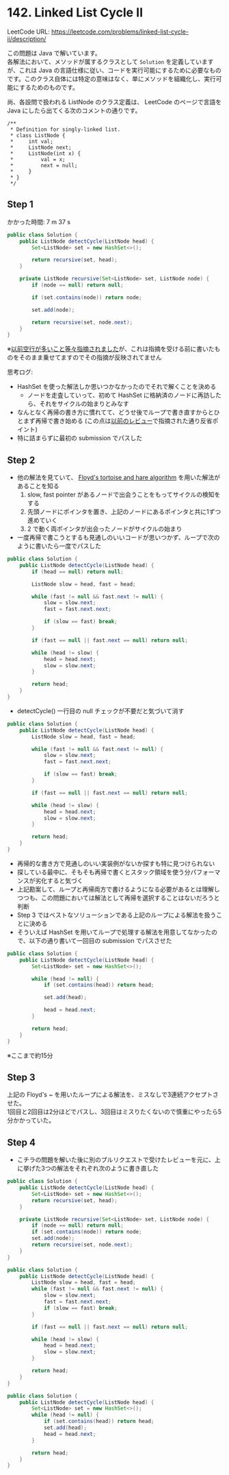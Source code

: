 # 142. Linked List Cycle II

LeetCode URL: https://leetcode.com/problems/linked-list-cycle-ii/description/

この問題は Java で解いています。  
各解法において、メソッドが属するクラスとして `Solution` を定義していますが、これは Java の言語仕様に従い、コードを実行可能にするために必要なものです。このクラス自体には特定の意味はなく、単にメソッドを組織化し、実行可能にするためのものです。

尚、各設問で扱われる ListNode のクラス定義は、 LeetCode のページで言語を Java にしたら出てくる次のコメントの通りです。

```
/**
 * Definition for singly-linked list.
 * class ListNode {
 *     int val;
 *     ListNode next;
 *     ListNode(int x) {
 *         val = x;
 *         next = null;
 *     }
 * }
 */
```

## Step 1

かかった時間: 7 m 37 s

```java
public class Solution {
    public ListNode detectCycle(ListNode head) {
        Set<ListNode> set = new HashSet<>();

        return recursive(set, head);
    }

    private ListNode recursive(Set<ListNode> set, ListNode node) {
        if (node == null) return null;

        if (set.contains(node)) return node;

        set.add(node);

        return recursive(set, node.next);
    }
}
```

※[以前空行が多いこと等々指摘されました](https://discord.com/channels/1084280443945353267/1245404801177616394/1245412412123779113)が、これは指摘を受ける前に書いたものをそのまま乗せてますのでその指摘が反映されてません

思考ログ:

- HashSet を使った解法しか思いつかなかったのでそれで解くことを決める
    - ノードを走査していって、初めて HashSet に格納済のノードに再訪したら、それをサイクルの始まりとみなす
- なんとなく再帰の書き方に慣れてて、どうせ後でループで書き直すからとひとまず再帰で書き始める (この点は[以前のレビュー](https://discord.com/channels/1084280443945353267/1245404801177616394/1245560536335253504)で指摘された通り反省ポイント)
- 特に詰まらずに最初の submission でパスした

## Step 2

- 他の解法を見ていて、 [Floyd's tortoise and hare algorithm](https://www.geeksforgeeks.org/floyds-cycle-finding-algorithm/) を用いた解法があることを知る
    1. slow, fast pointer があるノードで出会うことをもってサイクルの検知をする
    2. 先頭ノードにポインタを置き、上記のノードにあるポインタと共に1ずつ進めていく
    3. 2 で動く両ポインタが出会ったノードがサイクルの始まり
- 一度再帰で書こうとするも見通しのいいコードが思いつかず、ループで次のように書いたら一度でパスした

```java
public class Solution {
    public ListNode detectCycle(ListNode head) {
        if (head == null) return null;

        ListNode slow = head, fast = head;

        while (fast != null && fast.next != null) {
            slow = slow.next;
            fast = fast.next.next;

            if (slow == fast) break;
        }

        if (fast == null || fast.next == null) return null;

        while (head != slow) {
            head = head.next;
            slow = slow.next;
        }

        return head;
    }
}
```

- detectCycle() 一行目の null チェックが不要だと気づいて消す

```java
public class Solution {
    public ListNode detectCycle(ListNode head) {
        ListNode slow = head, fast = head;

        while (fast != null && fast.next != null) {
            slow = slow.next;
            fast = fast.next.next;

            if (slow == fast) break;
        }

        if (fast == null || fast.next == null) return null;

        while (head != slow) {
            head = head.next;
            slow = slow.next;
        }

        return head;
    }
}
```

- 再帰的な書き方で見通しのいい実装例がないか探すも特に見つけられない
- 探している最中に、そもそも再帰で書くとスタック領域を使う分パフォーマンスが劣化すると気づく
- 上記勘案して、ループと再帰両方で書けるようになる必要があるとは理解しつつも、この問題においては解法として再帰を選択することはないだろうと判断
- Step 3 ではベストなソリューションである上記のループによる解法を扱うことに決める
- そういえば HashSet を用いてループで処理する解法を用意してなかったので、以下の通り書いて一回目の submission でパスさせた

```java
public class Solution {
    public ListNode detectCycle(ListNode head) {
        Set<ListNode> set = new HashSet<>();

        while (head != null) {
            if (set.contains(head)) return head;

            set.add(head);

            head = head.next;
        }

        return head;
    }
}
```

※ここまで約15分

## Step 3

上記の Floyd's ~ を用いたループによる解法を、ミスなしで3連続アクセプトさせた。  
1回目と2回目は2分ほどでパスし、3回目はミスりたくないので慎重にやったら5分かかっていた。

## Step 4

- こチラの問題を解いた後に別のプルリクエストで受けたレビューを元に、上に挙げた3つの解法をそれぞれ次のように書き直した

```java
public class Solution {
    public ListNode detectCycle(ListNode head) {
        Set<ListNode> set = new HashSet<>();
        return recursive(set, head);
    }

    private ListNode recursive(Set<ListNode> set, ListNode node) {
        if (node == null) return null;
        if (set.contains(node)) return node;
        set.add(node);
        return recursive(set, node.next);
    }
}
```

```java
public class Solution {
    public ListNode detectCycle(ListNode head) {
        ListNode slow = head, fast = head;
        while (fast != null && fast.next != null) {
            slow = slow.next;
            fast = fast.next.next;
            if (slow == fast) break;
        }

        if (fast == null || fast.next == null) return null;

        while (head != slow) {
            head = head.next;
            slow = slow.next;
        }

        return head;
    }
}
```

```java
public class Solution {
    public ListNode detectCycle(ListNode head) {
        Set<ListNode> set = new HashSet<>();
        while (head != null) {
            if (set.contains(head)) return head;
            set.add(head);
            head = head.next;
        }

        return head;
    }
}
```
